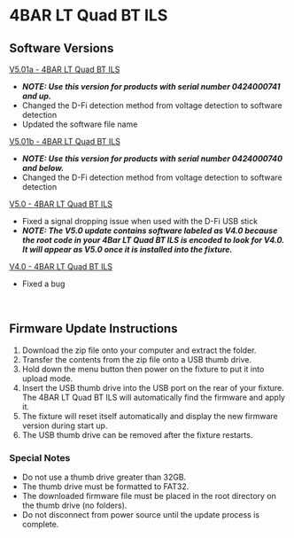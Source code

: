 # 4BAR LT Quad BT ILS

## Software Versions

[V5.01a - 4BAR LT Quad BT ILS](https://github.com/Chauvet-DJ/4BARLTQUADBTILS/blob/2bd3f8c919060c98ca8fc0beea04eda3de4319a8/Firmware/V5.01a_09-04-24.zip)
- ***NOTE: Use this version for products with serial number 0424000741 and up.***
- Changed the D-Fi detection method from voltage detection to software detection
- Updated the software file name

[V5.01b - 4BAR LT Quad BT ILS](https://github.com/Chauvet-DJ/4BARLTQUADBTILS/blob/2bd3f8c919060c98ca8fc0beea04eda3de4319a8/Firmware/V5.01b_09-04-24.zip)
- ***NOTE: Use this version for products with serial number 0424000740 and below.***
- Changed the D-Fi detection method from voltage detection to software detection

[V5.0 - 4BAR LT Quad BT ILS](https://github.com/Chauvet-DJ/4BARLTQUADBTILS/blob/01715b60aceb15e10229e36b8970909f856b568d/Firmware/V5.0_04-19-24.zip)
- Fixed a signal dropping issue when used with the D-Fi USB stick
- ***NOTE: The V5.0 update contains software labeled as V4.0 because the root code in your 4Bar LT Quad BT ILS is encoded to look for V4.0. It will appear as V5.0 once it is installed into the fixture.***

[V4.0 - 4BAR LT Quad BT ILS](https://github.com/Chauvet-DJ/4BARLTQUADBTILS/blob/ee69c32d07bb41462606f1bb9d09d98f49d169a5/Firmware/V4.0_03-14-24.zip)
- Fixed a bug

&nbsp;

## Firmware Update Instructions
1. Download the zip file onto your computer and extract the folder.
2. Transfer the contents from the zip file onto a USB thumb drive.
3. Hold down the menu button then power on the fixture to put it into upload mode.
4. Insert the USB thumb drive into the USB port on the rear of your fixture. The 4BAR LT Quad BT ILS will automatically find the firmware and apply it.
5. The fixture will reset itself automatically and display the new firmware version during start up.
6. The USB thumb drive can be removed after the fixture restarts.

### Special Notes
* Do not use a thumb drive greater than 32GB.
* The thumb drive must be formatted to FAT32.
* The downloaded firmware file must be placed in the root directory on the thumb drive (no folders).
* Do not disconnect from power source until the update process is complete.

